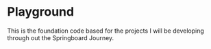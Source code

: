 # Playground
This is the foundation code based for the projects I will be developing through out the Springboard Journey.
